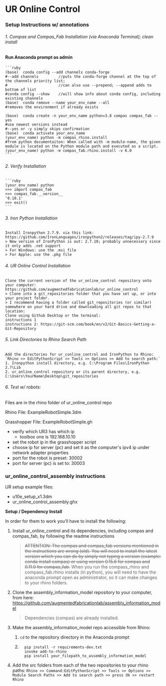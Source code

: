 # UR Online Control
### Setup Instructions w/ annotations

###### 1. Compas and Compas_Fab Installation (via Anaconda Terminal); clean install

#### Run Anaconda prompt as admin

    ```ruby
    (base)  conda config --add channels conda-forge
    #--add channels         //puts the conda-forge channel at the top of the channels priority list;
    #                       //can also use --prepend; --append adds to bottom of list
    #conda config --show    //will show info about conda config, including existing channels
    (base)  conda remove --name your_env_name --all
    #removes the environment if already exists

    (base)  conda create -n your_env_name python=3.8 compas compas_fab --yes
    #use newest versions instead
    #--yes or -y simply skips confirmation
    (base)  conda activate your_env_name
    (your_env_name) python -m compas_rhino.install
    #from python documentaiton: When called with -m module-name, the given module is located on the Python module path and executed as a script.
    (your_env_name) python -m compas_fab.rhino.install -v 6.0
    ```

###### 2. Verify Installation
    ```ruby
    (your_env_name) python
    >>> import compas_fab
    >>> compas_fab.__version__
    '0.10.1'
    >>> exit()
    ```

###### 3. Iron Python Installation
    Install Ironpython 2.7.9. via this link: https://github.com/IronLanguages/ironpython2/releases/tag/ipy-2.7.9
    > New version of IronPython is out: 2.7.10; probably unnecessary since it only adds .net support
    > For Windows: use the .msi file
    > For Apple: use the .pkg file

###### 4. UR Online Control Installation
    Clone the current version of the ur_online_control repository onto your computer: https://github.com/augmentedfabricationlab/ur_online_control
    > Clone into a git_repositories folder that you have set up, or into your project folder.
    > I recommend having a folder called git_repositories (or similar) somewhere on your hard drive and downloading all git repos to that location:
    Clone using Github Desktop or the terminal:
    instructions 1
    instructions 2: https://git-scm.com/book/en/v2/Git-Basics-Getting-a-Git-Repository

###### 5. Link Directories to Rhino Search Path
    Add the directories for ur_conline_control and IronPython to Rhino: `Rhino >> EditPythonScript >> Tools >> Options >> Add to search path:`
    1. Ironpython install directory, e.g. C:\Program Files\IronPython 2.7\Lib
    2. ur_online_control repository or its parent directory, e.g. C:\Users\YourName\Desktop\git_repositories

###### 6. Test w/ robots:
Files are in the rhino folder of ur_online_control repo

Rhino File: ExampleRobotSimple.3dm

Grasshopper File: ExampleRobotSimple.gh
- verify which UR3 has which ip
  - toolbox one is 192.168.10.10
- set the robot ip in the grasshopper script
- choose ip for server (pc) and set it as the computer's ipv4 ip under network adapter properties
- port for the robot is preset: 30002
- port for server (pc) is set to: 30003


### ur_online_control_assembly instructions

UR setup example files:
- u10e_setup_x1.3dm
- ur_online_control_assembly.ghx

**Setup / Dependency Install**

In order for them to work you’ll have to install the following:

1. Install ur_online_control and its dependencies, including compas and compas_fab, by following the readme instructions
    > ~~ATTENTION: The compas and compas_fab versions mentioned in the instructions are wrong (old). You will need to install the latest version which you can do by simply not typing a version (example: conda install compas) or using version 0.15.6 for compas and 0.11.0 for compas_fab.~~
    > When you run the compass_rhino and compass_fab.rhino installs (in python), you will need to have the anaconda prompt open as administrator, so it can make changes to your rhino folders.

2. Clone the assembly_information_model repository to your computer, from here: https://github.com/augmentedfabricationlab/assembly_information_model
    > Dependencies (compas) are already installed.

3. Make the assembly_information_model repo accessible from Rhino:
   1. `cd` to the repository directory in the Anaconda prompt
   1. ```
        pip install -r requirements-dev.txt
        invoke add-to-rhino
        pip install your_filepath_to_assembly_information_model
        ```

4. Add the src folders from each of the two repositories to your rhino paths: `Rhino >> Command:EditPythonScript >> Tools >> Options >> Module Search Paths >> Add to search path >> press Ok >> restart Rhino`

